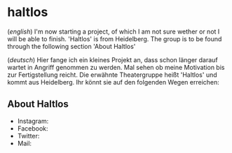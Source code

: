 # haltlos

(*english*) I'm now starting a project, of which I am not sure wether or not
I will be able to finish. 
'Haltlos' is from Heidelberg.
The group is to be found through the following section 'About Haltlos'

(*deutsch*) Hier fange ich ein kleines Projekt an, 
dass schon länger darauf wartet in Angriff genommen zu werden. 
Mal sehen ob meine Motivation bis zur Fertigstellung reicht.
Die erwähnte Theatergruppe heißt 'Haltlos' und kommt aus Heidelberg.
Ihr könnt sie auf den folgenden Wegen erreichen:

## About Haltlos
- Instagram:
- Facebook:
- Twitter:
- Mail:
